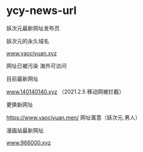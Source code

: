 # ycy-news-url
妖次元最新网址发布页

妖次元的永久域名

www.yaociyuan.xyz

网址已被污染
海外可访问

目前最新网址

www.140140140.xyz  （2021.2.5 移动网被拦截）

更换新网址

https://www.yaociyuan.men/     网址寓意（妖次元.男人）


漫画站最新网址

www.966000.xyz
